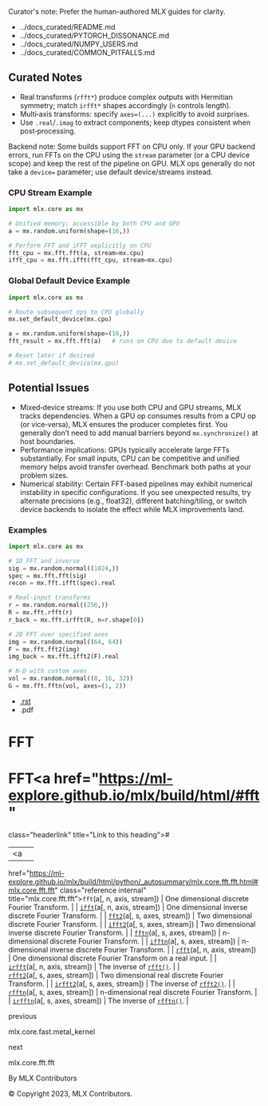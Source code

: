 Curator's note: Prefer the human-authored MLX guides for clarity.
- ../docs_curated/README.md
- ../docs_curated/PYTORCH_DISSONANCE.md
- ../docs_curated/NUMPY_USERS.md
- ../docs_curated/COMMON_PITFALLS.md

<!--
Per-file analysis (fft.md):
- API index for FFT variants; lots of Sphinx wrappers.
- Users need quick guidance on axes, real vs complex, and shape expectations.
-->

## Curated Notes

- Real transforms (`rfft*`) produce complex outputs with Hermitian symmetry; match `irfft*` shapes accordingly (`n` controls length).
- Multi‑axis transforms: specify `axes=(...)` explicitly to avoid surprises.
- Use `.real`/`.imag` to extract components; keep dtypes consistent when post‑processing.

Backend note: Some builds support FFT on CPU only. If your GPU backend errors, run FFTs on the CPU using the `stream` parameter (or a CPU device scope) and keep the rest of the pipeline on GPU. MLX ops generally do not take a `device=` parameter; use default device/streams instead.

### CPU Stream Example

```python
import mlx.core as mx

# Unified memory: accessible by both CPU and GPU
a = mx.random.uniform(shape=(16,))

# Perform FFT and iFFT explicitly on CPU
fft_cpu = mx.fft.fft(a, stream=mx.cpu)
ifft_cpu = mx.fft.ifft(fft_cpu, stream=mx.cpu)
```

### Global Default Device Example

```python
import mlx.core as mx

# Route subsequent ops to CPU globally
mx.set_default_device(mx.cpu)

a = mx.random.uniform(shape=(16,))
fft_result = mx.fft.fft(a)   # runs on CPU due to default device

# Reset later if desired
# mx.set_default_device(mx.gpu)
```

## Potential Issues

- Mixed‑device streams: If you use both CPU and GPU streams, MLX tracks dependencies. When a GPU op consumes results from a CPU op (or vice‑versa), MLX ensures the producer completes first. You generally don’t need to add manual barriers beyond `mx.synchronize()` at host boundaries.
- Performance implications: GPUs typically accelerate large FFTs substantially. For small inputs, CPU can be competitive and unified memory helps avoid transfer overhead. Benchmark both paths at your problem sizes.
- Numerical stability: Certain FFT‑based pipelines may exhibit numerical instability in specific configurations. If you see unexpected results, try alternate precisions (e.g., float32), different batching/tiling, or switch device backends to isolate the effect while MLX improvements land.

### Examples

```python
import mlx.core as mx

# 1D FFT and inverse
sig = mx.random.normal((1024,))
spec = mx.fft.fft(sig)
recon = mx.fft.ifft(spec).real

# Real-input transforms
r = mx.random.normal((256,))
R = mx.fft.rfft(r)
r_back = mx.fft.irfft(R, n=r.shape[0])

# 2D FFT over specified axes
img = mx.random.normal((64, 64))
F = mx.fft.fft2(img)
img_back = mx.fft.ifft2(F).real

# N-D with custom axes
vol = mx.random.normal((8, 16, 32))
G = mx.fft.fftn(vol, axes=(1, 2))
```


<div id="main-content" class="bd-main" role="main">

<div class="sbt-scroll-pixel-helper">

</div>

<div class="bd-content">

<div class="bd-article-container">

<div class="bd-header-article d-print-none">

<div class="header-article-items header-article__inner">

<div class="header-article-items__start">

<div class="header-article-item">

<span class="fa-solid fa-bars"></span>

</div>

</div>

<div class="header-article-items__end">

<div class="header-article-item">

<div class="article-header-buttons">

<a href="https://github.com/ml-explore/mlx"
class="btn btn-sm btn-source-repository-button"
data-bs-placement="bottom" data-bs-toggle="tooltip" target="_blank"
title="Source repository"><span class="btn__icon-container"> <em></em>
</span></a>

<div class="dropdown dropdown-download-buttons">

- <a
  href="https://ml-explore.github.io/mlx/build/html/_sources/python/fft.rst"
  class="btn btn-sm btn-download-source-button dropdown-item"
  data-bs-placement="left" data-bs-toggle="tooltip" target="_blank"
  title="Download source file"><span class="btn__icon-container">
  <em></em> </span> <span class="btn__text-container">.rst</span></a>
- <span class="btn__icon-container"> </span>
  <span class="btn__text-container">.pdf</span>

</div>

<span class="btn__icon-container"> </span>

</div>

</div>

</div>

</div>

</div>

<div id="jb-print-docs-body" class="onlyprint">

# FFT

<div id="print-main-content">

<div id="jb-print-toc">

</div>

</div>

</div>

<div id="searchbox">

</div>

<div id="fft" class="section">

<span id="id1"></span>

# FFT<a href="https://ml-explore.github.io/mlx/build/html/#fft"
class="headerlink" title="Link to this heading">#</a>

<div class="pst-scrollable-table-container">

|  |  |
|----|----|
| <a
href="https://ml-explore.github.io/mlx/build/html/python/_autosummary/mlx.core.fft.fft.html#mlx.core.fft.fft"
class="reference internal" title="mlx.core.fft.fft"><span
class="pre"><code class="sourceCode python">fft</code></span></a>(a\[, n, axis, stream\]) | One dimensional discrete Fourier Transform. |
| <a
href="https://ml-explore.github.io/mlx/build/html/python/_autosummary/mlx.core.fft.ifft.html#mlx.core.fft.ifft"
class="reference internal" title="mlx.core.fft.ifft"><span
class="pre"><code class="sourceCode python">ifft</code></span></a>(a\[, n, axis, stream\]) | One dimensional inverse discrete Fourier Transform. |
| <a
href="https://ml-explore.github.io/mlx/build/html/python/_autosummary/mlx.core.fft.fft2.html#mlx.core.fft.fft2"
class="reference internal" title="mlx.core.fft.fft2"><span
class="pre"><code class="sourceCode python">fft2</code></span></a>(a\[, s, axes, stream\]) | Two dimensional discrete Fourier Transform. |
| <a
href="https://ml-explore.github.io/mlx/build/html/python/_autosummary/mlx.core.fft.ifft2.html#mlx.core.fft.ifft2"
class="reference internal" title="mlx.core.fft.ifft2"><span
class="pre"><code class="sourceCode python">ifft2</code></span></a>(a\[, s, axes, stream\]) | Two dimensional inverse discrete Fourier Transform. |
| <a
href="https://ml-explore.github.io/mlx/build/html/python/_autosummary/mlx.core.fft.fftn.html#mlx.core.fft.fftn"
class="reference internal" title="mlx.core.fft.fftn"><span
class="pre"><code class="sourceCode python">fftn</code></span></a>(a\[, s, axes, stream\]) | n-dimensional discrete Fourier Transform. |
| <a
href="https://ml-explore.github.io/mlx/build/html/python/_autosummary/mlx.core.fft.ifftn.html#mlx.core.fft.ifftn"
class="reference internal" title="mlx.core.fft.ifftn"><span
class="pre"><code class="sourceCode python">ifftn</code></span></a>(a\[, s, axes, stream\]) | n-dimensional inverse discrete Fourier Transform. |
| <a
href="https://ml-explore.github.io/mlx/build/html/python/_autosummary/mlx.core.fft.rfft.html#mlx.core.fft.rfft"
class="reference internal" title="mlx.core.fft.rfft"><span
class="pre"><code class="sourceCode python">rfft</code></span></a>(a\[, n, axis, stream\]) | One dimensional discrete Fourier Transform on a real input. |
| <a
href="https://ml-explore.github.io/mlx/build/html/python/_autosummary/mlx.core.fft.irfft.html#mlx.core.fft.irfft"
class="reference internal" title="mlx.core.fft.irfft"><span
class="pre"><code class="sourceCode python">irfft</code></span></a>(a\[, n, axis, stream\]) | The inverse of <a
href="https://ml-explore.github.io/mlx/build/html/python/_autosummary/mlx.core.fft.rfft.html#mlx.core.fft.rfft"
class="reference internal" title="mlx.core.fft.rfft"><span
class="pre"><code class="sourceCode python">rfft()</code></span></a>. |
| <a
href="https://ml-explore.github.io/mlx/build/html/python/_autosummary/mlx.core.fft.rfft2.html#mlx.core.fft.rfft2"
class="reference internal" title="mlx.core.fft.rfft2"><span
class="pre"><code class="sourceCode python">rfft2</code></span></a>(a\[, s, axes, stream\]) | Two dimensional real discrete Fourier Transform. |
| <a
href="https://ml-explore.github.io/mlx/build/html/python/_autosummary/mlx.core.fft.irfft2.html#mlx.core.fft.irfft2"
class="reference internal" title="mlx.core.fft.irfft2"><span
class="pre"><code class="sourceCode python">irfft2</code></span></a>(a\[, s, axes, stream\]) | The inverse of <a
href="https://ml-explore.github.io/mlx/build/html/python/_autosummary/mlx.core.fft.rfft2.html#mlx.core.fft.rfft2"
class="reference internal" title="mlx.core.fft.rfft2"><span
class="pre"><code class="sourceCode python">rfft2()</code></span></a>. |
| <a
href="https://ml-explore.github.io/mlx/build/html/python/_autosummary/mlx.core.fft.rfftn.html#mlx.core.fft.rfftn"
class="reference internal" title="mlx.core.fft.rfftn"><span
class="pre"><code class="sourceCode python">rfftn</code></span></a>(a\[, s, axes, stream\]) | n-dimensional real discrete Fourier Transform. |
| <a
href="https://ml-explore.github.io/mlx/build/html/python/_autosummary/mlx.core.fft.irfftn.html#mlx.core.fft.irfftn"
class="reference internal" title="mlx.core.fft.irfftn"><span
class="pre"><code class="sourceCode python">irfftn</code></span></a>(a\[, s, axes, stream\]) | The inverse of <a
href="https://ml-explore.github.io/mlx/build/html/python/_autosummary/mlx.core.fft.rfftn.html#mlx.core.fft.rfftn"
class="reference internal" title="mlx.core.fft.rfftn"><span
class="pre"><code class="sourceCode python">rfftn()</code></span></a>. |

</div>

</div>

<div class="prev-next-area">

<a
href="https://ml-explore.github.io/mlx/build/html/python/_autosummary/mlx.core.fast.metal_kernel.html"
class="left-prev" title="previous page"><em></em></a>

<div class="prev-next-info">

previous

mlx.core.fast.metal_kernel

</div>

<a
href="https://ml-explore.github.io/mlx/build/html/python/_autosummary/mlx.core.fft.fft.html"
class="right-next" title="next page"></a>

<div class="prev-next-info">

next

mlx.core.fft.fft

</div>

</div>

</div>

</div>

<div class="bd-footer-content__inner container">

<div class="footer-item">

By MLX Contributors

</div>

<div class="footer-item">

© Copyright 2023, MLX Contributors.  

</div>

<div class="footer-item">

</div>

<div class="footer-item">

</div>

</div>

</div>
